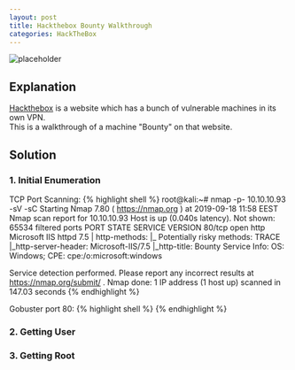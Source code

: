 ```yaml
---
layout: post
title: Hackthebox Bounty Walkthrough
categories: HackTheBox
---
```


![placeholder](https://inar1.github.io/public/images/2019-09-20/bounty-badge.png)
## Explanation
<a href="https://www.hackthebox.eu">Hackthebox</a> is a website which has a bunch of vulnerable machines in its own VPN.<br>
This is a walkthrough of a machine "Bounty" on that website.<br>

## Solution
### 1. Initial Enumeration

TCP Port Scanning:
{% highlight shell %}
root@kali:~# nmap -p- 10.10.10.93 -sV -sC
Starting Nmap 7.80 ( https://nmap.org ) at 2019-09-18 11:58 EEST
Nmap scan report for 10.10.10.93
Host is up (0.040s latency).
Not shown: 65534 filtered ports
PORT   STATE SERVICE VERSION
80/tcp open  http    Microsoft IIS httpd 7.5
| http-methods: 
|_  Potentially risky methods: TRACE
|_http-server-header: Microsoft-IIS/7.5
|_http-title: Bounty
Service Info: OS: Windows; CPE: cpe:/o:microsoft:windows

Service detection performed. Please report any incorrect results at https://nmap.org/submit/ .
Nmap done: 1 IP address (1 host up) scanned in 147.03 seconds
{% endhighlight %}

Gobuster port 80:
{% highlight shell %}
{% endhighlight %}

### 2. Getting User

### 3. Getting Root


